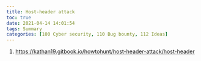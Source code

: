 ```yaml
---
title: Host-header attack
toc: true
date: 2021-04-14 14:01:54
tags: Summary
categories: [100 Cyber security, 110 Bug bounty, 112 Ideas]
---
```


1. https://kathan19.gitbook.io/howtohunt/host-header-attack/host-header

